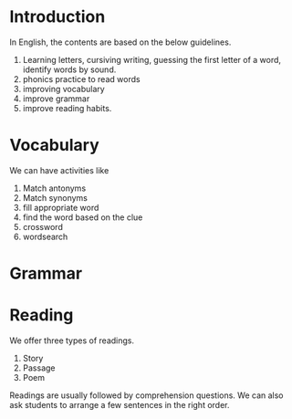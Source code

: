 # Introduction

In English, the contents are based on the below guidelines.

1. Learning letters, cursiving writing, guessing the first letter of a word, identify words by sound.
2. phonics practice to read words
3. improving vocabulary
4. improve grammar
5. improve reading habits.

# Vocabulary

We can have activities like 

1. Match antonyms
2. Match synonyms
3. fill appropriate word
4. find the word based on the clue
5. crossword
6. wordsearch

# Grammar



# Reading

We offer three types of readings.

1. Story
2. Passage
3. Poem

Readings are usually followed by comprehension questions. We can also ask students to arrange a few sentences in the right order.



